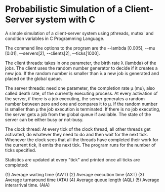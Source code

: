 # Probabilistic Simulation of a Client-Server system with C

A simple simulation of a client-server system using pthreads, mutex' and condition variables
in C Programming Language. 

The command line options to the program are the --lambda [0.005], --mu [0.01],
--servers[2], --clients[2], --ticks[1000].

The client threads:  takes in one parameter, the birth rate λ (lambda) of the jobs.
The client uses the random number generator to decide if it creates a new job.
If the random number is smaller than λ a new job is generated and placed on the global queue.

The server threads: need one parameter, the completion rate µ (mu), also called death rate,
of the currently executing process. At every activation of the server, if there is a job 
executing, the server generates a random number between zero and one and compares it to µ.
If the random number is smaller than µ the job execution is terminated. If there is no job
executing, the server gets a job from the global queue if available. The state of the server
can be either busy or not-busy.

The clock thread:  At every tick of the clock thread, all other threads get activated, do whatever 
they need to do and then wait for the next tick. Whenever the clock sees that all the threads have 
completed their work for the current tick, it emits the next tick. The program runs for the
number of ticks specified.

Statistics are updated at every "tick" and printed once all ticks are completed:

(1) Average waiting time (AWT)
(2) Average execution time (AXT)
(3) Average turnaround time (ATA)
(4) Average queue length (AQL)
(5) Average interarrival time. (AIA)

